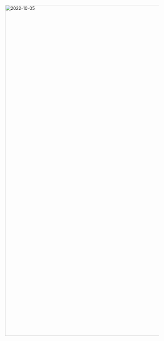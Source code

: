 
<img width="1085" alt="2022-10-05" src="https://user-images.githubusercontent.com/83050956/193970130-7558eb78-1f6a-4964-ad76-f1350a9da1d1.png">
